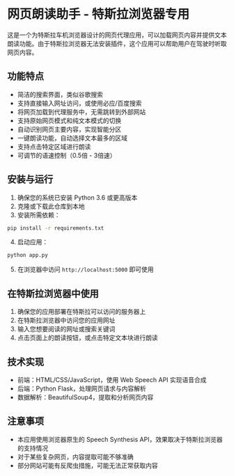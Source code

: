 # 网页朗读助手 - 特斯拉浏览器专用

这是一个为特斯拉车机浏览器设计的网页代理应用，可以加载网页内容并提供文本朗读功能。由于特斯拉浏览器无法安装插件，这个应用可以帮助用户在驾驶时听取网页内容。

## 功能特点

- 简洁的搜索界面，类似谷歌搜索
- 支持直接输入网址访问，或使用必应/百度搜索
- 将网页加载到代理服务中，无需跳转到外部网站
- 支持原始网页模式和纯文本模式的切换
- 自动识别网页主要内容，实现智能分区
- 一键朗读功能，自动选择文本最多的区域
- 支持点击特定区域进行朗读
- 可调节的语速控制（0.5倍 - 3倍速）

## 安装与运行

1. 确保您的系统已安装 Python 3.6 或更高版本
2. 克隆或下载此仓库到本地
3. 安装所需依赖：

```bash
pip install -r requirements.txt
```

4. 启动应用：

```bash
python app.py
```

5. 在浏览器中访问 `http://localhost:5000` 即可使用

## 在特斯拉浏览器中使用

1. 确保您的应用部署在特斯拉可以访问的服务器上
2. 在特斯拉浏览器中访问您的应用网址
3. 输入您想要阅读的网址或搜索关键词
4. 点击页面上的朗读按钮，或点击特定文本块进行朗读

## 技术实现

- 前端：HTML/CSS/JavaScript，使用 Web Speech API 实现语音合成
- 后端：Python Flask，处理网页请求与内容解析
- 数据解析：BeautifulSoup4，提取和分析网页内容

## 注意事项

- 本应用使用浏览器原生的 Speech Synthesis API，效果取决于特斯拉浏览器的支持情况
- 对于某些复杂网页，内容提取可能不够准确
- 部分网站可能有反爬虫措施，可能无法正常获取内容 
